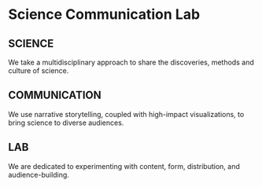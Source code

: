# Science Communication Lab

## SCIENCE

We take a multidisciplinary approach to share the discoveries, methods and culture of science. 

## COMMUNICATION

We use narrative storytelling, coupled with high-impact visualizations, to bring science to diverse audiences.

## LAB

We are dedicated to experimenting with content, form, distribution, and audience-building.

